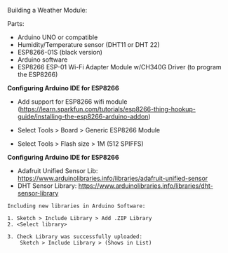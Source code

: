 Building a Weather Module:

Parts:

* Arduino UNO or compatible
* Humidity/Temperature sensor (DHT11 or DHT 22)
* ESP8266-01S (black version)
* Arduino software
* ESP8266 ESP-01 Wi-Fi Adapter Module w/CH340G Driver (to program the ESP8266)


**Configuring Arduino IDE for ESP8266**

* Add support for ESP8266 wifi module (https://learn.sparkfun.com/tutorials/esp8266-thing-hookup-guide/installing-the-esp8266-arduino-addon)

* Select Tools > Board > Generic ESP8266 Module
* Select Tools > Flash size > 1M (512 SPIFFS)

**Configuring Arduino IDE for ESP8266**

* Adafruit Unified Sensor Lib: https://www.arduinolibraries.info/libraries/adafruit-unified-sensor
* DHT Sensor Library: https://www.arduinolibraries.info/libraries/dht-sensor-library

```
Including new libraries in Arduino Software:

1. Sketch > Include Library > Add .ZIP Library
2. <Select library>

3. Check Library was successfully uploaded: 
    Sketch > Include Library > (Shows in List)
```
